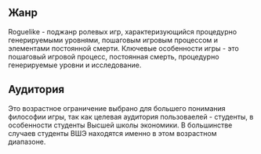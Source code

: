 ## Жанр
Roguelike - поджанр ролевых игр, характеризующийся процедурно генерируемыми уровнями, пошаговым игровым процессом и элементами постоянной смерти. Ключевые особенности игры - это пошаговый игровой процесс, постоянная смерть, процедурно генерируемые уровни и исследование. 
## Аудитория
Это возрастное ограничение выбрано для большего понимания философии игры, так как целевая аудитория пользоваелей - студенты, в особенности студенты Высшей школы экономики. В большинстве случаев студенты ВШЭ находятся именно в этом возрастном диапазоне.
